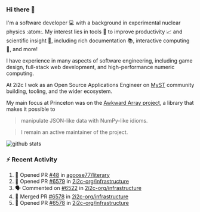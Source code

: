 ### Hi there 👋 

I'm a software developer 💻 with a background in experimental nuclear physics :atom:. My interest lies in tools :wrench: to improve productivity :chart_with_upwards_trend: and scientific insight :telescope:, including rich documentation 📚, interactive computing 🧮, and more! 

I have experience in many aspects of software engineering, including game design, full-stack web development, and high-performance numeric computing. 

At 2i2c I wok as an Open Source Applications Engineer on [MyST](https://github.com/jupyter-book/mystmd) community building, tooling, and the wider ecosystem. 

My main focus at Princeton was on the [Awkward Array project](awkward-array.org/), a library that makes it possible to 
> manipulate JSON-like data with NumPy-like idioms.

> I remain an active maintainer of the project. 

![github stats](https://github-readme-stats.vercel.app/api?username=agoose77&show_icons=true&hide_rank=true&hide_title=true&bg_color=30,e76445,904e95&text_color=efe3ec&icon_color=efe3ec)
<!--
**agoose77/agoose77** is a ✨ _special_ ✨ repository because its `README.md` (this file) appears on your GitHub profile.

Here are some ideas to get you started:

- 🔭 I’m currently working on ...
- 🌱 I’m currently learning ...
- 👯 I’m looking to collaborate on ...
- 🤔 I’m looking for help with ...
- 💬 Ask me about ...
- 📫 How to reach me: ...
- 😄 Pronouns: ...
- ⚡ Fun fact: ...
-->

### :zap: Recent Activity

<!--START_SECTION:activity-->
1. 💪 Opened PR [#48](https://github.com/agoose77/literary/pull/48) in [agoose77/literary](https://github.com/agoose77/literary)
2. 💪 Opened PR [#6579](https://github.com/2i2c-org/infrastructure/pull/6579) in [2i2c-org/infrastructure](https://github.com/2i2c-org/infrastructure)
3. 🗣 Commented on [#6522](https://github.com/2i2c-org/infrastructure/issues/6522#issuecomment-3197856940) in [2i2c-org/infrastructure](https://github.com/2i2c-org/infrastructure)
4. 🎉 Merged PR [#6578](https://github.com/2i2c-org/infrastructure/pull/6578) in [2i2c-org/infrastructure](https://github.com/2i2c-org/infrastructure)
5. 💪 Opened PR [#6578](https://github.com/2i2c-org/infrastructure/pull/6578) in [2i2c-org/infrastructure](https://github.com/2i2c-org/infrastructure)
<!--END_SECTION:activity-->
